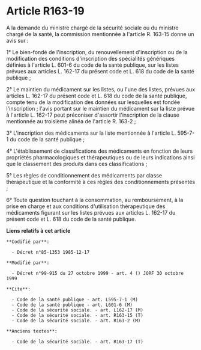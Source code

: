 # Article R163-19

A la demande du ministre chargé de la sécurité sociale ou du ministre chargé de la santé, la commission mentionnée à
l'article R. 163-15 donne un avis sur :

1° Le bien-fondé de l'inscription, du renouvellement d'inscription ou de la modification des conditions d'inscription des
spécialités génériques définies à l'article L. 601-6 du code de la santé publique, sur les listes prévues aux articles L.
162-17 du présent code et L. 618 du code de la santé publique ;

2° Le maintien du médicament sur les listes, ou l'une des listes, prévues aux articles L. 162-17 du présent code et L. 618 du
code de la santé publique, compte tenu de la modification des données sur lesquelles est fondée l'inscription ; l'avis
portant sur le maintien du médicament sur la liste prévue à l'article L. 162-17 peut préconiser d'assortir l'inscription de
la clause mentionnée au troisième alinéa de l'article R. 163-2 ;

3° L'inscription des médicaments sur la liste mentionnée à l'article L. 595-7-1 du code de la santé publique ;

4° L'établissement de classifications des médicaments en fonction de leurs propriétés pharmacologiques et thérapeutiques ou
de leurs indications ainsi que le classement des produits dans ces classifications ;

5° Les règles de conditionnement des médicaments par classe thérapeutique et la conformité à ces règles des conditionnements
présentés ;

6° Toute question touchant à la consommation, au remboursement, à la prise en charge et aux conditions d'utilisation
thérapeutique des médicaments figurant sur les listes prévues aux articles L. 162-17 du présent code et L. 618 du code de la
santé publique.

**Liens relatifs à cet article**

	**Codifié par**:

	  - Décret n°85-1353 1985-12-17

	**Modifié par**:

	  - Décret n°99-915 du 27 octobre 1999 - art. 4 () JORF 30 octobre 1999

	**Cite**:

	  - Code de la santé publique - art. L595-7-1 (M)
	  - Code de la santé publique - art. L601-6 (M)
	  - Code de la sécurité sociale. - art. L162-17 (M)
	  - Code de la sécurité sociale. - art. R163-15 (T)
	  - Code de la sécurité sociale. - art. R163-2 (M)

	**Anciens textes**:

	  - Code de la sécurité sociale. - art. R163-17 (T)
